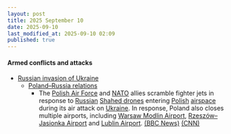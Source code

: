```yaml
---
layout: post
title: 2025 September 10
date: 2025-09-10
last_modified_at: 2025-09-10 02:09
published: true
---
```



#### Armed conflicts and attacks

* [Russian invasion of Ukraine](https://en.wikipedia.org/wiki/Russian_invasion_of_Ukraine "Russian invasion of Ukraine")
  * [Poland–Russia relations](https://en.wikipedia.org/wiki/Poland%E2%80%93Russia_relations "Poland–Russia relations")
    * The [Polish Air Force](https://en.wikipedia.org/wiki/Polish_Air_Force "Polish Air Force") and [NATO](https://en.wikipedia.org/wiki/NATO "NATO") allies scramble fighter jets in response to [Russian](https://en.wikipedia.org/wiki/Russian_Armed_Forces "Russian Armed Forces") [Shahed drones](https://en.wikipedia.org/wiki/Shahed_drones "Shahed drones") entering [Polish](https://en.wikipedia.org/wiki/Poland "Poland") [airspace](https://en.wikipedia.org/wiki/Airspace "Airspace") during its air attack on [Ukraine](https://en.wikipedia.org/wiki/Ukraine "Ukraine"). In response, Poland also closes multiple airports, including [Warsaw Modlin Airport](https://en.wikipedia.org/wiki/Warsaw_Modlin_Airport "Warsaw Modlin Airport"), [Rzeszów–Jasionka Airport](https://en.wikipedia.org/wiki/Rzesz%C3%B3w%E2%80%93Jasionka_Airport "Rzeszów–Jasionka Airport") and [Lublin Airport](https://en.wikipedia.org/wiki/Lublin_Airport "Lublin Airport"). [(BBC News)](https://www.bbc.co.uk/news/live/c2enwk1l9e1t) [(CNN)](https://www.cnn.com/2025/09/09/europe/poland-scramble-jets-russian-drone-reports-intl-hnk-ml)

